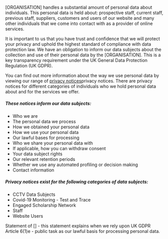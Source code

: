 [ORGANISATION] handles a substantial amount of personal data about individuals. This personal data is held about: prospective staff, current staff, previous staff, suppliers, customers and users of our website and many other individuals that we come into contact with as a provider of online services.

It is important to us that you have trust and confidence that we will protect your privacy and uphold the highest standard of compliance with data protection law. We have an obligation to inform our data subjects about the collection and use of their personal data by the [ORGANISATION]. This is a key transparency requirement under the UK General Data Protection Regulation (UK GDPR).

You can find out more information about the way we use personal data by viewing our range of [privacy notices](#privacy-notices-exist-for-the-following-categories-of-data-subjects)privacy notices. There are privacy notices for different categories of individuals who we hold personal data about and for the services we offer. 

##### These notices inform our data subjects:

* Who we are
* The personal data we process
* How we obtained your personal data
* How we use your personal data
* Our lawful bases for processing
* Who we share your personal data with
* If applicable, how you can withdraw consent
* Your data subject rights
* Our relevant retention periods
* Whether we use any automated profiling or decision making
* Contact information

##### Privacy notices exist for the following categories of data subjects:

* CCTV Data Subjects
* Covid-19 Monitoring - Test and Trace
* Engaged Scholarship Network
* Staff
* Website Users

Statement of [] - this statement explains when we rely upon UK GDPR Article 6(1)e - public task as our lawful basis for processing personal data.

